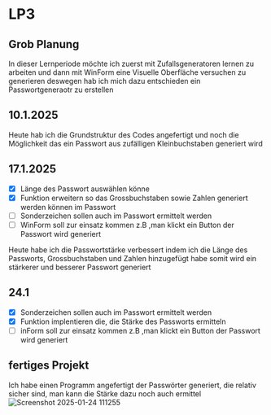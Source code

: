 # LP3

## Grob Planung

In dieser Lernperiode möchte ich zuerst mit Zufallsgeneratoren lernen zu arbeiten und dann mit WinForm eine Visuelle Oberfläche versuchen zu generieren deswegen hab ich mich dazu entschieden ein Passwortgeneraotr zu erstellen

## 10.1.2025

Heute hab ich die Grundstruktur des Codes angefertigt und noch die Möglichkeit das ein Passwort aus zufälligen Kleinbuchstaben generiert wird

## 17.1.2025

- [x] Länge des Passwort auswählen könne
- [x] Funktion erweitern so das Grossbuchstaben sowie Zahlen generiert werden können im Passwort
- [ ] Sonderzeichen sollen auch im Passwort ermittelt werden
- [ ] WinForm soll zur einsatz kommen z.B ,man klickt ein Button der Passwort wird generiert

Heute habe ich die Passwortstärke verbessert indem ich die Länge des Passworts, Grossbuchstaben und Zahlen hinzugefügt habe somit wird ein stärkerer und besserer Passwort generiert

## 24.1

- [x] Sonderzeichen sollen auch im Passwort ermittelt werden
- [x] Funktion implentieren die, die Stärke des Passworts ermitteln
- [ ] inForm soll zur einsatz kommen z.B ,man klickt ein Button der Passwort wird generiert

## fertiges Projekt
Ich habe einen Programm angefertigt der Passwörter generiert, die relativ sicher sind, man kann die Stärke dazu noch auch ermittel
![Screenshot 2025-01-24 111255](https://github.com/user-attachments/assets/193e67c8-6224-4d25-969a-51d2dc1dba7b)

